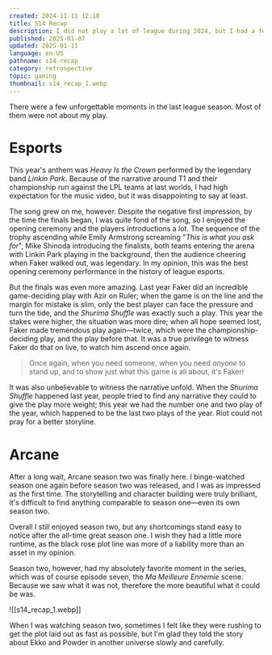 ```yaml
---
created: 2024-11-11 12:10
title: S14 Recap
description: I did not play a lot of league during 2024, but I had a few unforgettable moments nonetheless.
published: 2025-01-07
updated: 2025-01-11
language: en-US
pathname: s14-recap
category: retrospective
topic: gaming
thumbnail: s14_recap_1.webp
---
```


There were a few unforgettable moments in the last league season. Most of them were not about my play.

# Esports

This year's anthem was _Heavy Is the Crown_ performed by the legendary band _Linkin Park_. Because of the narrative around T1 and their championship run against the LPL teams at last worlds, I had high expectation for the music video, but it was disappointing to say at least.

The song grew on me, however. Despite the negative first impression, by the time the finals began, I was quite fond of the song, so I enjoyed the opening ceremony and the players introductions a lot. The sequence of the trophy ascending while Emily Armstrong screaming "_This is what you ask for_", Mike Shinoda introducing the finalists, both teams entering the arena with Linkin Park playing in the background, then the audience cheering when Faker walked out, was legendary. In my opinion, this was the best opening ceremony performance in the history of league esports.

But the finals was even more amazing. Last year Faker did an incredible game-deciding play with Azir on Ruler; when the game is on the line and the margin for mistake is slim, only the best player can face the pressure and turn the tide, and the _Shurima Shuffle_ was exactly such a play. This year the stakes were higher, the situation was more dire; when all hope seemed lost, Faker made tremendous play again—twice, which were the championship-deciding play, and the play before that. It was a true privilege to witness Faker do that on live, to watch him ascend once again.

> Once again, when you need someone, when you need _anyone_ to stand up, and to show just what this game is all about, it's Faker!

It was also unbelievable to witness the narrative unfold. When the _Shurima Shuffle_ happened last year, people tried to find any narrative they could to give the play more weight; this year we had the number one and two play of the year, which happened to be the last two plays of the year. Riot could not pray for a better storyline.

# Arcane

After a long wait, Arcane season two was finally here. I binge-watched season one again before season two was released, and I was as impressed as the first time. The storytelling and character building were truly brilliant, it's difficult to find anything comparable to season one—even its own season two.

Overall I still enjoyed season two, but any shortcomings stand easy to notice after the all-time great season one. I wish they had a little more runtime, as the black rose plot line was more of a liability more than an asset in my opinion.

Season two, however, had my absolutely favorite moment in the series, which was of course episode seven, the _Ma Meilleure Ennemie_ scene. Because we saw what it was not, therefore the more beautiful what it could be was.

![[s14_recap_1.webp]]

When I was watching season two, sometimes I felt like they were rushing to get the plot laid out as fast as possible, but I'm glad they told the story about Ekko and Powder in another universe slowly and carefully.
